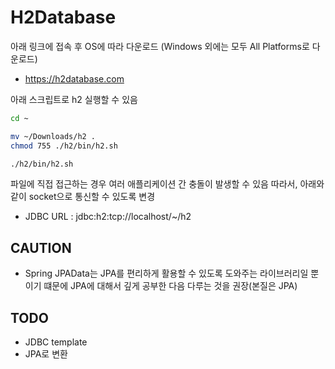 # H2Database

아래 링크에 접속 후 OS에 따라 다운로드
(Windows 외에는 모두 All Platforms로 다운로드)

- https://h2database.com

아래 스크립트로 h2 실행할 수 있음

```zsh
cd ~

mv ~/Downloads/h2 .
chmod 755 ./h2/bin/h2.sh

./h2/bin/h2.sh
```

파일에 직접 접근하는 경우 여러 애플리케이션 간 충돌이 발생할 수 있음
따라서, 아래와 같이 socket으로 통신할 수 있도록 변경

- JDBC URL : jdbc:h2:tcp://localhost/~/h2

## CAUTION

- Spring JPAData는 JPA를 편리하게 활용할 수 있도록 도와주는 라이브러리일 뿐이기 떄문에 JPA에 대해서 깊게 공부한 다음 다루는 것을 권장(본질은 JPA)

## TODO

- JDBC template
- JPA로 변환
